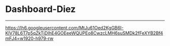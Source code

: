 # Dashboard-Diez

---


https://lh6.googleusercontent.com/MtJu61Oed2KgGB6I-KlV78L6T7p5qZkTjDIhE4GOEeeWQUPEo8CwzcLMH6suSMDk2fFeXYB2Bf4mFJ4=w1920-h979-rw
